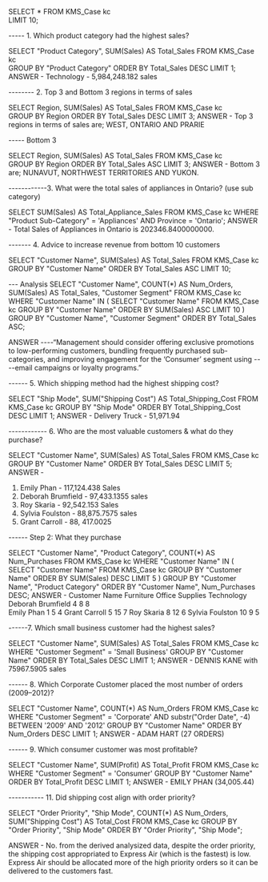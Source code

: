 SELECT * 
FROM KMS_Case kc  
LIMIT 10;

----- 1. Which product category had the highest sales?

SELECT "Product Category", SUM(Sales) AS Total_Sales
FROM KMS_Case kc  
GROUP BY "Product Category"
ORDER BY Total_Sales DESC
LIMIT 1;
ANSWER - Technology - 5,984,248.182 sales

-------- 2. Top 3 and Bottom 3 regions in terms of sales

SELECT Region, SUM(Sales) AS Total_Sales
FROM KMS_Case kc  
GROUP BY Region
ORDER BY Total_Sales DESC
LIMIT 3;
ANSWER - Top 3 regions in terms of sales are; WEST, ONTARIO AND PRARIE 

----- Bottom 3

SELECT Region, SUM(Sales) AS Total_Sales
FROM KMS_Case kc  
GROUP BY Region
ORDER BY Total_Sales ASC
LIMIT 3;
ANSWER - Bottom 3 are; NUNAVUT, NORTHWEST TERRITORIES AND YUKON.


------------3. What were the total sales of appliances in Ontario? (use sub category)

SELECT SUM(Sales) AS Total_Appliance_Sales
FROM  KMS_Case kc
WHERE "Product Sub-Category" = 'Appliances'
  AND Province = 'Ontario';
  ANSWER - Total Sales of Appliances in Ontario is 202346.8400000000.


------- 4. Advice to increase revenue from bottom 10 customers

SELECT "Customer Name", SUM(Sales) AS Total_Sales
FROM KMS_Case kc
GROUP BY "Customer Name"
ORDER BY Total_Sales ASC
LIMIT 10;

--- Analysis 
SELECT "Customer Name", COUNT(*) AS Num_Orders, SUM(Sales) AS Total_Sales, "Customer Segment"
FROM KMS_Case kc
WHERE "Customer Name" IN (
    SELECT "Customer Name"
    FROM KMS_Case kc
    GROUP BY "Customer Name"
    ORDER BY SUM(Sales) ASC
    LIMIT 10
)
GROUP BY "Customer Name", "Customer Segment"
ORDER BY Total_Sales ASC;

ANSWER ----“Management should consider offering exclusive promotions to low-performing customers, bundling frequently purchased sub-categories, and improving engagement for the ‘Consumer’ segment using 
----email campaigns or loyalty programs.”


------ 5. Which shipping method had the highest shipping cost?

SELECT "Ship Mode", SUM("Shipping Cost") AS Total_Shipping_Cost
FROM KMS_Case kc
GROUP BY "Ship Mode"
ORDER BY Total_Shipping_Cost DESC
LIMIT 1;
ANSWER - Delivery Truck - 51,971.94


------------ 6. Who are the most valuable customers & what do they purchase?

SELECT "Customer Name", SUM(Sales) AS Total_Sales
FROM KMS_Case kc
GROUP BY "Customer Name"
ORDER BY Total_Sales DESC
LIMIT 5;
ANSWER - 
1. Emily Phan	- 117,124.438 Sales 
2. Deborah Brumfield -	97,433.1355 sales
3. Roy Skaria - 92,542.153 Sales
4. Sylvia Foulston - 88,875.7575 sales
5. Grant Carroll - 88, 417.0025

------ Step 2: What they purchase

SELECT "Customer Name", "Product Category", COUNT(*) AS Num_Purchases
FROM KMS_Case kc
WHERE "Customer Name" IN (
    SELECT "Customer Name"
    FROM KMS_Case kc
    GROUP BY "Customer Name"
    ORDER BY SUM(Sales) DESC
    LIMIT 5
)
GROUP BY "Customer Name", "Product Category"
ORDER BY "Customer Name", Num_Purchases DESC;
ANSWER - 
Customer Name	     Furniture	   Office Supplies	Technology
Deborah Brumfield   	4         	     8	            8	
Emily Phan	          1	               5	            4
Grant Carroll        	5             	15	            7
Roy Skaria	          8	              12	            6
Sylvia Foulston     	10	             9	            5


------7. Which small business customer had the highest sales?

SELECT "Customer Name", SUM(Sales) AS Total_Sales
FROM KMS_Case kc
WHERE "Customer Segment" = 'Small Business'
GROUP BY "Customer Name"
ORDER BY Total_Sales DESC
LIMIT 1;
ANSWER - DENNIS KANE with 75967.5905 sales


------ 8. Which Corporate Customer placed the most number of orders (2009–2012)?

SELECT "Customer Name", COUNT(*) AS Num_Orders
FROM KMS_Case kc
WHERE "Customer Segment" = 'Corporate'
  AND substr("Order Date", -4) BETWEEN '2009' AND '2012'
GROUP BY "Customer Name"
ORDER BY Num_Orders DESC
LIMIT 1;
ANSWER - ADAM HART (27 ORDERS)


------ 9. Which consumer customer was most profitable?

SELECT "Customer Name", SUM(Profit) AS Total_Profit
FROM KMS_Case kc
WHERE "Customer Segment" = 'Consumer'
GROUP BY "Customer Name"
ORDER BY Total_Profit DESC
LIMIT 1;
ANSWER - EMILY PHAN (34,005.44)


----------- 11. Did shipping cost align with order priority?

SELECT "Order Priority", "Ship Mode", COUNT(*) AS Num_Orders, SUM("Shipping Cost") AS Total_Cost
FROM KMS_Case kc
GROUP BY "Order Priority", "Ship Mode"
ORDER BY "Order Priority", "Ship Mode";

ANSWER - No. from the derived analysized data, despite the order priority, the shipping cost appropriated to Express Air (which is the fastest) is low. Express Air should be allocated more of the high priority orders so it can be delivered to the customers fast. 
